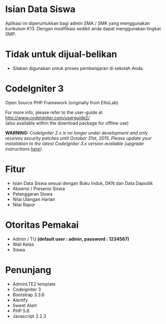 # Isian Data Siswa
Aplikasi ini diperuntukkan bagi admin SMA / SMK yang menggunakan kurikulum K13.
Dengan modifikasi sedikit anda dapat menggunakan tingkat SMP.

# Tidak untuk dijual-belikan
- Silakan digunakan untuk proses pembelajaran di sekolah Anda.

# CodeIgniter 3
Open Source PHP Framework (originally from EllisLab)

For more info, please refer to the user-guide at http://www.codeigniter.com/userguide2/  
(also available within the download package for offline use)

**WARNING:** *CodeIgniter 2.x is no longer under development and only receives security patches until October 31st, 2015.
Please update your installation to the latest CodeIgniter 3.x version available
(upgrade instructions [here](http://www.codeigniter.com/userguide3/installation/upgrade_300.html)).*

# Fitur
- Isian Data Siswa sesuai dengan Buku Induk, DKN dan Data Dapodik
- Absensi / Presensi Siswa
- Pelanggaran Siswa
- Nilai Ulangan Harian
- Nilai Rapor

# Otoritas Pemakai
- Admin / TU    <b>(default user : admin, password : 1234567)</b>
- Wali Kelas
- Siswa

# Penunjang
- AdminLTE2 template
- Codeigniter 3
- Bootstrap 3.3.6
- Alertify
- Sweet Alert
- PHP 5.6
- Javascript 2.2.3
